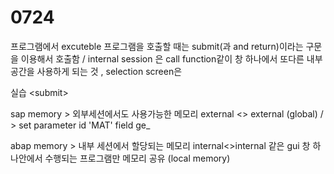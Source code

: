 # 0724

프로그램에서 excuteble 프로그램을 호출할 때는 submit\(과 and return\)이라는 구문을 이용해서 호출함 / internal session 은 call function같이 창 하나에서 또다른 내부 공간을 사용하게 되는 것 , selection screen은 

실습 &lt;submit&gt;



sap memory &gt; 외부세션에서도 사용가능한 메모리 external &lt;&gt; external \(global\) /  &gt; set parameter id 'MAT' field ge\_

abap memory &gt; 내부 세션에서 할당되는 메모리 internal&lt;&gt;internal 같은 gui 창 하나안에서 수행되는 프로그램만 메모리 공유 \(local memory\)





